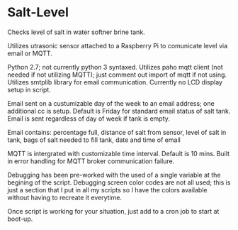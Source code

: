 # Salt-Level
Checks level of salt in water softner brine tank.

Utilizes utrasonic sensor attached to a Raspberry Pi to comunicate level via email or MQTT.

Python 2.7; not currently python 3 syntaxed.
Utilizes paho mqtt client (not needed if not utilizing MQTT); just comment out import of mqtt if not using.
Utilizes smtplib library for email communication.
Currently no LCD display setup in script.

Email sent on a custumizable day of the week to an email address; one additional cc is setup.
Default is Friday for standard email status of salt tank.
Email is sent regardless of day of week if tank is empty.

Email contains: percentage full, distance of salt from sensor, level of salt in tank, bags of salt needed to fill tank, date and time of email

MQTT is intergrated with customizable time interval.  Default is 10 mins.
Built in error handling for MQTT broker communication failure.

Debugging has been pre-worked with the used of a single variable at the begining of the script.
Debugging screen color codes are not all used; this is just a section that I put in all my scripts so I have the colors available without having to recreate it everytime.

Once script is working for your situation, just add to a cron job to start at boot-up.
